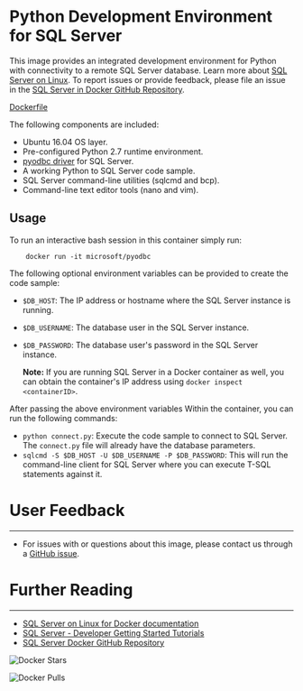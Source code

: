 # Python Development Environment for SQL Server

This image provides an integrated development environment for Python with connectivity to a remote SQL Server database. Learn more about [SQL Server on Linux](https://hub.docker.com/r/microsoft/mssql-server-linux/). To report issues or provide feedback, please file an issue in the [SQL Server in Docker GitHub Repository](https://github.com/Microsoft/mssql-docker).

[Dockerfile](https://github.com/Microsoft/mssql-docker/blob/master/developer-resources/pyodbc/Dockerfile)

The following components are included:
- Ubuntu 16.04 OS layer.
- Pre-configured Python 2.7 runtime environment.
- [pyodbc driver](https://github.com/mkleehammer/pyodbc) for SQL Server.
- A working Python to SQL Server code sample.
- SQL Server command-line utilities (sqlcmd and bcp).
- Command-line text editor tools (nano and vim).

## Usage
To run an interactive bash session in this container simply run:

        docker run -it microsoft/pyodbc

The following optional environment variables can be provided to create the code sample:
- `$DB_HOST`: The IP address or hostname where the SQL Server instance is running.
- `$DB_USERNAME`: The database user in the SQL Server instance. 
- `$DB_PASSWORD`: The database user's password in the SQL Server instance. 

    **Note:** If you are running SQL Server in a Docker container as well, you can obtain the container's IP address using `docker inspect <containerID>`.

After passing the above environment variables Within the container, you can run the following commands:
- `python connect.py`: Execute the code sample to connect to SQL Server. The `connect.py` file will already have the database parameters.
- `sqlcmd -S $DB_HOST -U $DB_USERNAME -P $DB_PASSWORD`: This will run the command-line client for SQL Server where you can execute T-SQL statements against it.

# User Feedback 
---

+ For issues with or questions about this image, please contact us through a [GitHub issue](https://github.com/Microsoft/mssql-docker/issues). 

# Further Reading
---

+ [SQL Server on Linux for Docker documentation](https://docs.microsoft.com/en-us/sql/linux/sql-server-linux-setup-docker)
+ [SQL Server - Developer Getting Started Tutorials](https://www.microsoft.com/en-us/sql-server/developer-get-started/?utm_source=DockerHub)
+ [SQL Server Docker GitHub Repository](https://github.com/Microsoft/mssql-docker)


 ![Docker Stars](https://img.shields.io/docker/stars/microsoft/tedious.svg)

 ![Docker Pulls](https://img.shields.io/docker/pulls/microsoft/tedious.svg)
